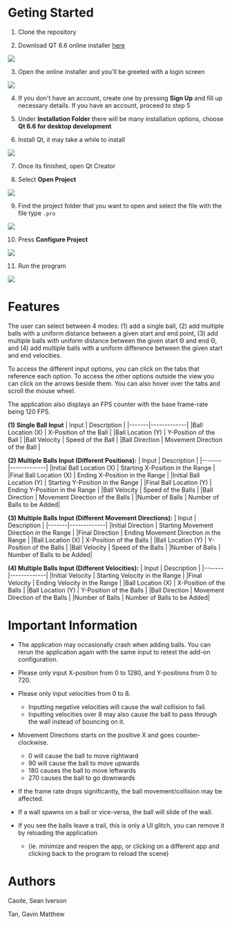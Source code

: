 # Geting Started 

1. Clone the repository

2. Download QT 6.6 online installer [here](https://www.qt.io/download-qt-installer-oss)
<img src="imgs/download.png">

3. Open the online installer and you'll be greeted with a login screen
<img src="imgs/login.png">

4. If you don't have an account, create one by pressing **Sign Up** and fill up necessary details. If you have an account, proceed to step 5

5. Under **Installation Folder** there will be many installation options, choose **Qt 6.6 for desktop development**

6. Install Qt, it may take a while to install
<img src="imgs/installingqt.png">

7. Once its finished, open Qt Creator

8. Select **Open Project**
<img src="imgs/home.png">

9. Find the project folder that you want to open and select the file with the file type `.pro`
<img src="imgs/openproject.png">

10. Press **Configure Project**
<img src="imgs/configureproj.png">

11. Run the program
<img src="imgs/runproj.png">

# Features

The user can select between 4 modes: (1) add a single ball, (2) add multiple balls with a uniform distance between a given start and end point, (3) add multiple balls with uniform distance between the given start Θ and end Θ, and (4) add multiple balls with a uniform difference between the given start and end velocities.

To access the different input options, you can click on the tabs that reference each option. To access the other options outside the view you can click on the arrows beside them. You can also hover over the tabs and scroll the mouse wheel. 

The application also displays an FPS counter with the base frame-rate being 120 FPS. 

**(1) Single Ball Input**
| Input | Description |
|-------|-------------|
|Ball Location (X) | X-Position of the Ball |
|Ball Location (Y) | Y-Position of the Ball |
|Ball Velocity | Speed of the Ball |
|Ball Direction | Movement Direction of the Ball |

**(2) Multiple Balls Input (Different Positions):**
| Input | Description |
|-------|-------------|
|Initial Ball Location (X) | Starting X-Position in the Range |
|Final Ball Location (X) | Ending X-Position in the Range |
|Initial Ball Location (Y) | Starting Y-Position in the Range |
|Final Ball Location (Y) | Ending Y-Position in the Range |
|Ball Velocity | Speed of the Balls |
|Ball Direction | Movement Direction of the Balls |
|Number of Balls | Number of Balls to be Added|

**(3) Multiple Balls Input (Different Movement Directions):**
| Input | Description |
|-------|-------------|
|Initial Direction | Starting Movement Direction in the Range |
|Final Direction | Ending Movement Direction in the Range |
|Ball Location (X) | X-Position of the Balls |
|Ball Location (Y) | Y-Position of the Balls |
|Ball Velocity | Speed of the Balls |
|Number of Balls | Number of Balls to be Added|

**(4) Multiple Balls Input (Different Velocities):**
| Input | Description |
|-------|-------------|
|Initial Velocity | Starting Velocity in the Range |
|Final Velocity | Ending Velocity in the Range |
|Ball Location (X) | X-Position of the Balls |
|Ball Location (Y) | Y-Position of the Balls |
|Ball Direction | Movement Direction of the Balls |
|Number of Balls | Number of Balls to be Added|

# Important Information

- The application may occasionally crash when adding balls. You can rerun the application again with the same input to retest the add-on configuration.

- Please only input X-position from 0 to 1280, and Y-positions from 0 to 720. 

- Please only input velocities from 0 to 8. 
    - Inputting negative velocities will cause the wall collision to fail. 
    - Inputting velocities over 8 may also cause the ball to pass through the wall instead of bouncing on it.

- Movement Directions starts on the positive X and goes counter-clockwise. 
    - 0 will cause the ball to move rightward
    - 90 will cause the ball to move upwards
    - 180 causes the ball to move leftwards
    - 270 causes the ball to go downwards

- If the frame rate drops significantly, the ball movement/collision may be affected.

- If a wall spawns on a ball or vice-versa, the ball will slide of the wall.

- If you see the balls leave a trail, this is only a UI glitch, you can remove it by reloading the application 
    - (ie. minimize and reopen the app, or clicking on a different app and clicking back to the program to reload the scene)


# Authors

Caoile, Sean Iverson

Tan, Gavin Matthew 
